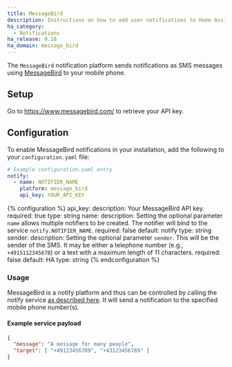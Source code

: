 ```yaml
---
title: MessageBird
description: Instructions on how to add user notifications to Home Assistant.
ha_category:
  - Notifications
ha_release: 0.16
ha_domain: message_bird
---
```


The `MessageBird` notification platform sends notifications as SMS messages using [MessageBird](https://www.messagebird.com/) to your mobile phone.

## Setup

Go to https://www.messagebird.com/ to retrieve your API key.

## Configuration

To enable MessageBird notifications in your installation, add the following to your `configuration.yaml` file:

```yaml
# Example configuration.yaml entry
notify:
  - name: NOTIFIER_NAME
    platform: message_bird
    api_key: YOUR_API_KEY
```

{% configuration %}
api_key:
  description: Your MessageBird API key.
  required: true
  type: string
name:
  description: Setting the optional parameter `name` allows multiple notifiers to be created. The notifier will bind to the service `notify.NOTIFIER_NAME`.
  required: false
  default: notify
  type: string
sender:
  description: Setting the optional parameter `sender`. This will be the sender of the SMS. It may be either a telephone number (e.g., `+4915112345678`) or a text with a maximum length of 11 characters.
  required: false
  default: HA
  type: string
{% endconfiguration %}

### Usage

MessageBird is a notify platform and thus can be controlled by calling the notify service [as described here](/integrations/notify/). It will send a notification to the specified mobile phone number(s).

#### Example service payload

```json
{
  "message": "A message for many people",
  "target": [ "+49123456789", "+43123456789" ]
}
```
